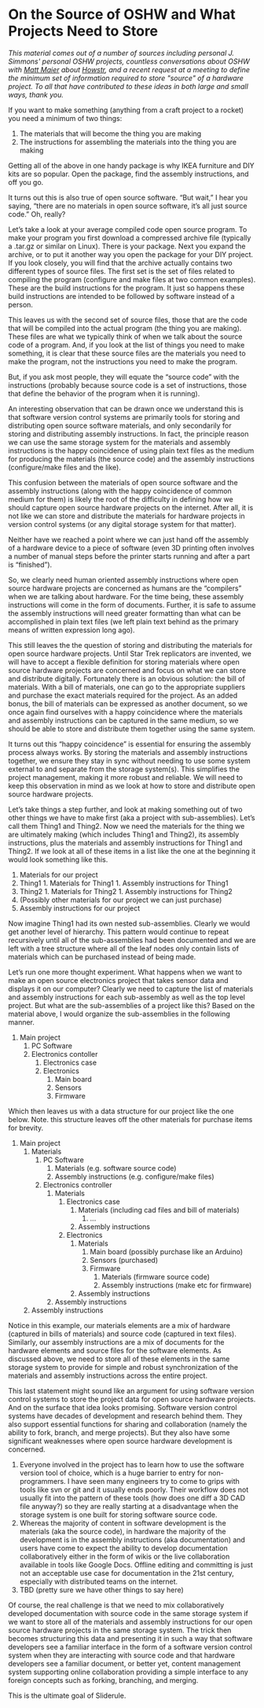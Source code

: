 # On the Source of OSHW and What Projects Need to Store

_This material comes out of a number of sources including personal J. Simmons' personal OSHW projects, countless conversations about OSHW with [Matt Maier](https://github.com/matthewmaier) about [Howstr](http://github.howstr.com/), and a recent request at a meeting to define the minimum set of information required to store "source" of a hardware project.  To all that have contributed to these ideas in both large and small ways, thank you._

If you want to make something (anything from a craft project to a rocket) you need a minimum of two things:
1. The materials that will become the thing you are making
2. The instructions for assembling the materials into the thing you are making

Getting all of the above in one handy package is why IKEA furniture and DIY kits are so popular.  Open the package, find the assembly instructions, and off you go.

It turns out this is also true of open source software.  “But wait,” I hear you saying, “there are no materials in open source software, it’s all just source code.”  Oh, really?  

Let’s take a look at your average compiled code open source program.  To make your program you first download a compressed archive file (typically a .tar.gz or similar on Linux).  There is your package.  Next you expand the archive, or to put it another way you open the package for your DIY project.  If you look closely, you will find that the archive actually contains two different types of source files.  The first set is the set of files related to compiling the program (configure and make files at two common examples).  These are the build instructions for the program.  It just so happens these build instructions are intended to be followed by software instead of a person.  

This leaves us with the second set of source files, those that are the code that will be compiled into the actual program (the thing you are making).  These files are what we typically think of when we talk about the source code of a program.  And, if you look at the list of things you need to make something, it is clear that these source files are the materials you need to make the program, not the instructions you need to make the program.

But, if you ask most people, they will equate the “source code” with the instructions (probably because source code is a set of instructions, those that define the behavior of the program when it is running).  

An interesting observation that can be drawn once we understand this is that software version control systems are primarily tools for storing and distributing open source software materials, and only secondarily for storing and distributing assembly instructions.  In fact, the principle reason we can use the same storage system for the materials and assembly instructions is the happy coincidence of using plain text files as the medium for producing the materials (the source code) and the assembly instructions (configure/make files and the like).

This confusion between the materials of open source software and the assembly instructions (along with the happy coincidence of common medium for them) is likely the root of the difficulty in defining how we should capture open source hardware projects on the internet.  After all, it is not like we can store and distribute the materials for hardware projects in version control systems (or any digital storage system for that matter).  

Neither have we reached a point where we can just hand off the assembly of a hardware device to a piece of software (even 3D printing often involves a number of manual steps before the printer starts running and after a part is “finished”).  

So, we clearly need human oriented assembly instructions where open source hardware projects are concerned as humans are the “compilers” when we are talking about hardware.  For the time being, these assembly instructions will come in the form of documents.  Further, it is safe to assume the assembly instructions will need greater formatting than what can be accomplished in plain text files (we left plain text behind as the primary means of written expression long ago).  

This still leaves the the question of storing and distributing the materials for open source hardware projects.  Until Star Trek replicators are invented, we will have to accept a flexible definition for storing materials where open source hardware projects are concerned and focus on what we can store and distribute digitally.  Fortunately there is an obvious solution:  the bill of materials.  With a bill of materials, one can go to the appropriate suppliers and purchase the exact materials required for the project.  As an added bonus, the bill of materials can be expressed as another document, so we once again find ourselves with a happy coincidence where the materials and assembly instructions can be captured in the same medium, so we should be able to store and distribute them together using the same system.  

It turns out this “happy coincidence” is essential for ensuring the assembly process always works.  By storing the materials and assembly instructions together, we ensure they stay in sync without needing to use some system external to and separate from the storage system(s).  This simplifies the project management, making it more robust and reliable.  We will need to keep this observation in mind as we look at how to store and distribute open source hardware projects.

Let’s take things a step further, and look at making something out of two other things we have to make first (aka a project with sub-assemblies).  Let’s call them Thing1 and Thing2. Now we need the materials for the thing we are ultimately making (which includes Thing1 and Thing2), its assembly instructions, plus the materials and assembly instructions for Thing1 and Thing2.  If we look at all of these items in a list like the one at the beginning it would look something like this.

1. Materials for our project
  1. Thing1
    1. Materials for Thing1
    1. Assembly instructions for Thing1
  1. Thing2
    1. Materials for Thing2
    1. Assembly instructions for Thing2
  1. (Possibly other materials for our project we can just purchase)
1. Assembly instructions for our project

Now imagine Thing1 had its own nested sub-assemblies.  Clearly we would get another level of hierarchy.  This pattern would continue to repeat recursively until all of the sub-assemblies had been documented and we are left with a tree structure where all of the leaf nodes only contain lists of materials which can be purchased instead of being made.

Let’s run one more thought experiment.  What happens when we want to make an open source electronics project that takes sensor data and displays it on our computer?  Clearly we need to capture the list of materials and assembly instructions for each sub-assembly as well as the top level project.  But what are the sub-assemblies of a project like this?  Based on the material above, I would organize the sub-assemblies in the following manner.


1. Main project
	1. PC Software
	1. Electronics contoller
		1. Electronics case
		1. Electronics
			1. Main board
			1. Sensors
			1. Firmware

Which then leaves us with a data structure for our project like the one below.  Note. this structure leaves off the other materials for purchase items for brevity.


1. Main project
	1. Materials
		1. PC Software
			1. Materials (e.g. software source code)
			1. Assembly instructions (e.g. configure/make files)
		1. Electronics controller
			1. Materials
				1. Electronics case
					1. Materials (including cad files and bill of materials)
						1. ...
					1. Assembly instructions
				1. Electronics
					1. Materials
						1. Main board (possibly purchase like an Arduino)
						1. Sensors (purchased)
						1. Firmware
							1. Materials (firmware source code)
							1. Assembly instructions (make etc for firmware)
					1. Assembly instructions
			1. Assembly instructions
	1. Assembly instructions

  Notice in this example, our materials elements are a mix of hardware (captured in bills of materials) and source code (captured in text files).  Similarly, our assembly instructions are a mix of documents for the hardware elements and source files for the software elements.  As discussed above, we need to store all of these elements in the same storage system to provide for simple and robust synchronization of the materials and assembly instructions across the entire project.

  This last statement might sound like an argument for using software version control systems to store the project data for open source hardware projects.  And on the surface that idea looks promising.  Software version control systems have decades of development and research behind them.  They also support essential functions for sharing and collaboration (namely the ability to fork, branch, and merge projects).  But they also have some significant weaknesses where open source hardware development is concerned.


1. Everyone involved in the project has to learn how to use the software version tool of choice, which is a huge barrier to entry for non-programmers.  I have seen many engineers try to come to grips with tools like svn or git and it usually ends poorly.  Their workflow does not usually fit into the pattern of these tools (how does one diff a 3D CAD file anyway?) so they are really starting at a disadvantage when the storage system is one built for storing software source code.
1. Whereas the majority of content in software development is the materials (aka the source code), in hardware the majority of the development is in the assembly instructions (aka documentation) and users have come to expect the ability to develop documentation collaboratively either in the form of wikis or the live collaboration available in tools like Google Docs.  Offline editing and committing is just not an acceptable use case for documentation in the 21st century, especially with distributed teams on the internet.
1. TBD (pretty sure we have other things to say here)

Of course, the real challenge is that we need to mix collaboratively developed documentation with source code in the same storage system if we want to store all of the materials and assembly instructions for our open source hardware projects in the same storage system.  The trick then becomes structuring this data and presenting it in such a way that software developers see a familiar interface in the form of a software version control system when they are interacting with source code and that hardware developers see a familiar document, or better yet, content management system supporting online collaboration providing a simple interface to any foreign concepts such as forking, branching, and merging.

This is the ultimate goal of Sliderule.
